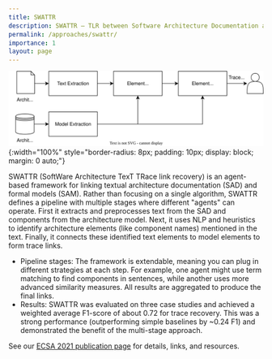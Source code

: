```yaml
---
title: SWATTR
description: SWATTR – TLR between Software Architecture Documentation and Software Architecture Models.
permalink: /approaches/swattr/
importance: 1
layout: page
---
```


![SWATTR Overview](/assets/img/approaches/ecsa21-swattr.svg){:width="100%" style="border-radius: 8px; padding: 10px; display: block; margin: 0 auto;"}

SWATTR (SoftWare Architecture TexT TRace link recovery) is an agent-based framework for linking textual architecture documentation (SAD) and formal models (SAM).
Rather than focusing on a single algorithm, SWATTR defines a pipeline with multiple stages where different "agents" can operate.
First it extracts and preprocesses text from the SAD and components from the architecture model.
Next, it uses NLP and heuristics to identify architecture elements (like component names) mentioned in the text.
Finally, it connects these identified text elements to model elements to form trace links.

- Pipeline stages: The framework is extendable, meaning you can plug in different strategies at each step. For example, one agent might use term matching to find components in sentences, while another uses more advanced similarity measures. All results are aggregated to produce the final links.
- Results: SWATTR was evaluated on three case studies and achieved a weighted average F1-score of about 0.72 for trace recovery. This was a strong performance (outperforming simple baselines by ~0.24 F1) and demonstrated the benefit of the multi-stage approach.

See our [ECSA 2021 publication page](/c/ecsa21) for details, links, and resources.
